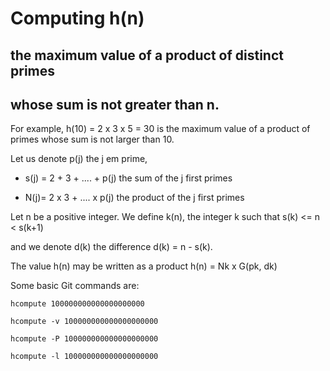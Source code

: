 # Computing h(n)

## the maximum value of a product of distinct primes
## whose sum is not greater than n.

For example, h(10) = 2 x 3 x 5 = 30 is the maximum value of a product
of primes whose sum is not larger than 10.

Let us denote p(j) the  j em prime,

- s(j) =  2 + 3 + .... + p(j)  the sum of the j first primes

- N(j)=   2 x 3 + .... x p(j)  the product of the j first primes

Let n be a positive integer. We define k(n),
the integer k such that s(k) <= n < s(k+1)

and we denote d(k) the difference d(k) = n - s(k).

The value h(n) may be written as a product h(n) = Nk x G(pk, dk)

Some basic Git commands are:
```
hcompute 100000000000000000000
```

```
hcompute -v 100000000000000000000
```

```
hcompute -P 100000000000000000000
```


```
hcompute -l 100000000000000000000
```
